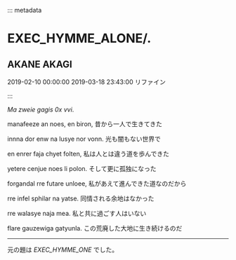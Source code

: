 ::: metadata

# EXEC_HYMME_ALONE/.

## AKANE AKAGI

2019-02-10 00:00:00
2019-03-18 23:43:00 リファイン

:::

*Ma zweie gagis 0x vvi*.

manafeeze an noes, en biron,
昔から一人で生きてきた

innna dor enw na lusye nor vonn.
光も闇もない世界で

en enrer faja chyet folten,
私は人とは違う道を歩んできた

yetere cenjue noes li polon.
そして更に孤独になった

forgandal rre futare unloee,
私があえて進んできた道なのだから

rre infel sphilar na yatse.
同情される余地はなかった

rre walasye naja mea.
私と共に過ごす人はいない

flare gauzewiga gatyunla.
この荒廃した大地に生き続けるのだ

----

元の題は *EXEC_HYMME_ONE* でした。
